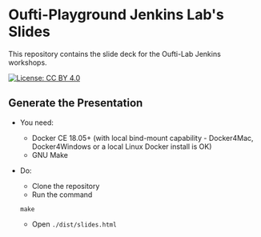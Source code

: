 # Oufti-Playground Jenkins Lab's Slides

This repository contains the slide deck for the Oufti-Lab Jenkins workshops.

[![License: CC BY 4.0](https://img.shields.io/badge/License-CC%20BY%204.0-lightgrey.svg)](https://creativecommons.org/licenses/by/4.0/)

## Generate the Presentation

* You need:
  - Docker CE 18.05+ (with local bind-mount capability - Docker4Mac, Docker4Windows or a local Linux Docker install is OK)
  - GNU Make

* Do:
  - Clone the repository
  - Run the command
  ```
  make
  ```
  - Open `./dist/slides.html`
